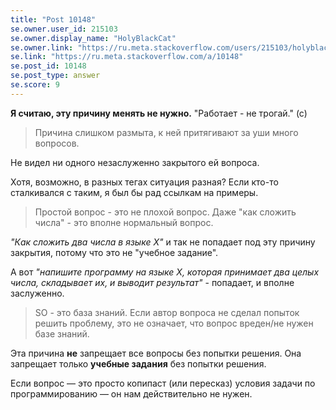```yaml
---
title: "Post 10148"
se.owner.user_id: 215103
se.owner.display_name: "HolyBlackCat"
se.owner.link: "https://ru.meta.stackoverflow.com/users/215103/holyblackcat"
se.link: "https://ru.meta.stackoverflow.com/a/10148"
se.post_id: 10148
se.post_type: answer
se.score: 9
---
```

<p><strong>Я считаю, эту причину менять не нужно.</strong> "Работает - не трогай." (с)</p>

<blockquote>
  <p>Причина слишком размыта, к ней притягивают за уши много вопросов.</p>
</blockquote>

<p>Не видел ни одного незаслуженно закрытого ей вопроса.</p>

<p>Хотя, возможно, в разных тегах ситуация разная? Если кто-то сталкивался с таким, я был бы рад ссылкам на примеры.</p>

<blockquote>
  <p>Простой вопрос - это не плохой вопрос. Даже "как сложить числа" - это вполне нормальный вопрос.</p>
</blockquote>

<p><em>"Как сложить два числа в языке Х"</em> и так не попадает под эту причину закрытия, потому что это не "учебное задание".</p>

<p>А вот <em>"напишите программу на языке Х, которая принимает два целых числа, складывает их, и выводит результат"</em> - попадает, и вполне заслуженно.</p>

<blockquote>
  <p>SO - это база знаний. Если автор вопроса не сделал попыток решить проблему, это не означает, что вопрос вреден/не нужен базе знаний.</p>
</blockquote>

<p>Эта причина <strong>не</strong> запрещает все вопросы без попытки решения. Она запрещает только <strong>учебные задания</strong> без попытки решения.</p>

<p>Если вопрос — это просто копипаст (или пересказ) условия задачи по программированию — он нам действительно не нужен.</p>
